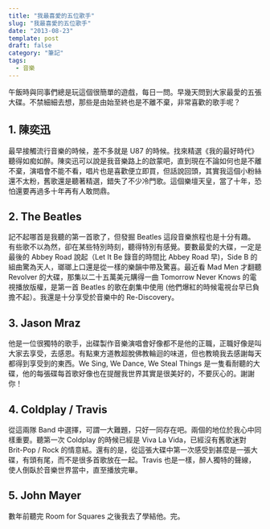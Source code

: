 ```yaml
---
title: "我最喜愛的五位歌手"
slug: "我最喜愛的五位歌手"
date: "2013-08-23"
template: post
draft: false
category: "筆記"
tags:
  - 音樂
---
```


午飯時與同事們總是玩這個很簡單的遊戲，每日一問。早幾天問到大家最愛的五張大碟。不禁細細去想，那些是由始至終也是不離不棄，非常喜歡的歌手呢？

## 1. 陳奕迅

最早接觸流行音樂的時候，差不多就是 U87 的時候。找來精選《我的最好時代》聽得如痴如醉。陳奕迅可以說是我音樂路上的啟蒙吧，直到現在不論如何也是不離不棄，演唱會不能不看，唱片也是喜歡便立即買，但話說回頭，其實我這個小粉絲還不太粉，舊歌還是聽著精選，錯失了不少冷門歌。這個樂壇天皇，當了十年，恐怕還要再過多十年再有人敢問鼎。

## 2. The Beatles

記不起哪首是我聽的第一首歌了，但發掘 Beatles 這段音樂旅程也是十分有趣。有些歌不以為然，卻在某些特別時刻，聽得特別有感覺。要數最愛的大碟，一定是最後的 Abbey Road 說起（Let It Be 錄音的時間比 Abbey Road 早)，Side B 的組曲驚為天人，瑯瑯上口還是從一樣的樂韻中帶及驚喜。最近看 Mad Men 才翻聽 Revolver 的大碟，那集以二十五萬美元購得一曲 Tomorrow Never Knows 的電視播放版權，是第一首 Beatles 的歌在劇集中使用 (他們爆紅的時候電視台早已負擔不起）。我還是十分享受於音樂中的 Re-Discovery。

## 3. Jason Mraz

他是一位很獨特的歌手，出碟製作音樂演唱會好像都不是他的正職，正職好像是叫大家去享受，去感恩。有點東方道教超脫佛教輪迴的味道，但也教曉我去感謝每天都得到享受到的東西。We Sing, We Dance, We Steal Things 是一隻看耐聽的大碟，他的每張碟每首歌好像也在提醒我世界其實是很美好的，不要灰心的。謝謝你！

## 4. Coldplay / Travis

從這兩隊 Band 中選擇，可謂一大難題，只好一同存在吧。兩個的地位於我心中同樣重要。聽第一次 Coldplay 的時候已經是 Viva La Vida，已經沒有舊歌迷對 Brit-Pop / Rock 的情意結。還有的是，從這張大碟中第一次感受到甚麼是一張大碟，有頭有尾，而不是很多首歌放在一起。Travis 也是一樣，醉人獨特的聲線，使人倒臥於音樂世界當中，直至播放完畢。

## 5. John Mayer

數年前聽完 Room for Squares 之後我去了學結他。完。
